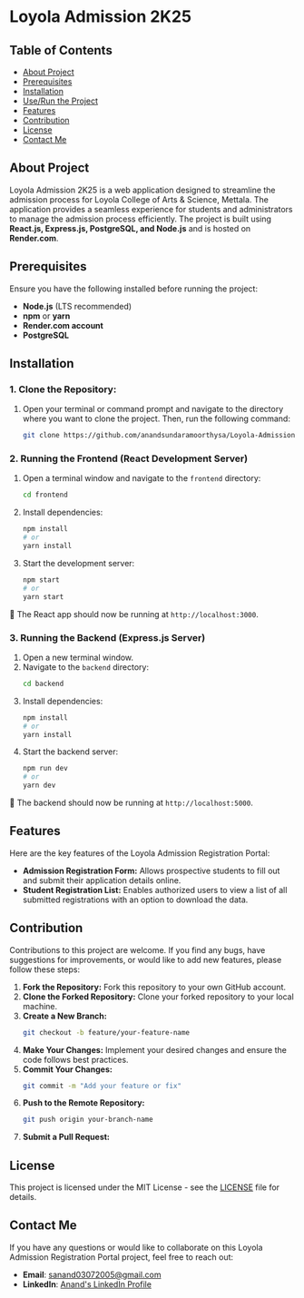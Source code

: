 # Loyola Admission 2K25

## Table of Contents

- [About Project](#about-project)
- [Prerequisites](#prerequisites)
- [Installation](#installation)
- [Use/Run the Project](#userun-the-project)
- [Features](#features)
- [Contribution](#contribution)
- [License](#license)
- [Contact Me](#contact-me)

## About Project

Loyola Admission 2K25 is a web application designed to streamline the admission process for Loyola College of Arts & Science, Mettala. The application provides a seamless experience for students and administrators to manage the admission process efficiently. The project is built using **React.js, Express.js, PostgreSQL, and Node.js** and is hosted on **Render.com**.

## Prerequisites

Ensure you have the following installed before running the project:

- **Node.js** (LTS recommended)
- **npm** or **yarn**
- **Render.com account**
- **PostgreSQL**

## Installation

### 1. **Clone the Repository:**

1. Open your terminal or command prompt and navigate to the directory where you want to clone the project. Then, run the following command:
    ```bash
    git clone https://github.com/anandsundaramoorthysa/Loyola-Admission-2K25.git
    ```
    
### 2. Running the Frontend (React Development Server)

1. Open a terminal window and navigate to the `frontend` directory:
   ```bash
   cd frontend
   ```
2. Install dependencies:
   ```bash
   npm install
   # or
   yarn install
   ```
3. Start the development server:
   ```bash
   npm start
   # or
   yarn start
   ```

📌 The React app should now be running at `http://localhost:3000`.

### 3. Running the Backend (Express.js Server)

1. Open a new terminal window.
2. Navigate to the `backend` directory:
   ```bash
   cd backend
   ```
3. Install dependencies:
   ```bash
   npm install
   # or
   yarn install
   ```
4. Start the backend server:
   ```bash
   npm run dev
   # or
   yarn dev
   ```

📌 The backend should now be running at `http://localhost:5000`.

## Features

Here are the key features of the Loyola Admission Registration Portal:

- **Admission Registration Form:** Allows prospective students to fill out and submit their application details online.
- **Student Registration List:** Enables authorized users to view a list of all submitted registrations with an option to download the data.

## Contribution

Contributions to this project are welcome. If you find any bugs, have suggestions for improvements, or would like to add new features, please follow these steps:

1. **Fork the Repository:** Fork this repository to your own GitHub account.
2. **Clone the Forked Repository:** Clone your forked repository to your local machine.
3. **Create a New Branch:**
    ```bash
    git checkout -b feature/your-feature-name
    ```
4. **Make Your Changes:** Implement your desired changes and ensure the code follows best practices.
5. **Commit Your Changes:**
    ```bash
    git commit -m "Add your feature or fix"
    ```
6. **Push to the Remote Repository:**
    ```bash
    git push origin your-branch-name
    ```
7. **Submit a Pull Request:**

## License

This project is licensed under the MIT License - see the [LICENSE](LICENSE) file for details.

## Contact Me

If you have any questions or would like to collaborate on this Loyola Admission Registration Portal project, feel free to reach out:

- **Email**: [sanand03072005@gmail.com](mailto:sanand03072005@gmail.com?subject=Inquiry%20About%20Loyola%20Admission%20Registration%20Project&body=Hi%20Anand,%0A%0AI'm%20interested%20in%20learning%20more%20about%20the%20Loyola%20Admission%20Registration%20project%20you%20developed.%20I%20have%20some%20questions%20and%20would%20like%20to%20discuss%20potential%20collaborations.%0A%0AThank%20you!%0A%0ABest%20regards,%0A[Your%20Name])
- **LinkedIn**: [Anand's LinkedIn Profile](https://www.linkedin.com/in/anandsundaramoorthysa/)
